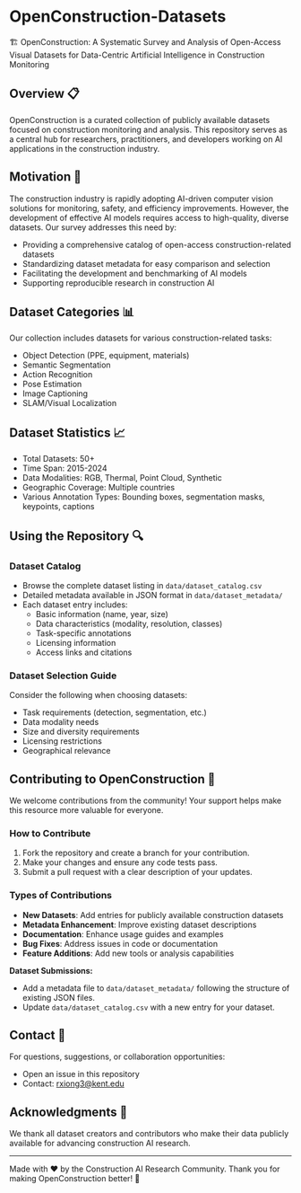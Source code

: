 # OpenConstruction-Datasets
🏗️ OpenConstruction: A Systematic Survey and Analysis of Open-Access Visual Datasets for Data-Centric Artificial Intelligence in Construction Monitoring

## Overview 📋

OpenConstruction is a curated collection of publicly available datasets focused on construction monitoring and analysis. This repository serves as a central hub for researchers, practitioners, and developers working on AI applications in the construction industry.


## Motivation 🎯
The construction industry is rapidly adopting AI-driven computer vision solutions for monitoring, safety, and efficiency improvements. However, the development of effective AI models requires access to high-quality, diverse datasets. Our survey addresses this need by:

* Providing a comprehensive catalog of open-access construction-related datasets
* Standardizing dataset metadata for easy comparison and selection
* Facilitating the development and benchmarking of AI models
* Supporting reproducible research in construction AI


## Dataset Categories 📊

Our collection includes datasets for various construction-related tasks:

* Object Detection (PPE, equipment, materials)
* Semantic Segmentation
* Action Recognition
* Pose Estimation
* Image Captioning
* SLAM/Visual Localization

## Dataset Statistics 📈

* Total Datasets: 50+
* Time Span: 2015-2024
* Data Modalities: RGB, Thermal, Point Cloud, Synthetic
* Geographic Coverage: Multiple countries
* Various Annotation Types: Bounding boxes, segmentation masks, keypoints, captions

## Using the Repository 🔍

### Dataset Catalog
* Browse the complete dataset listing in `data/dataset_catalog.csv`
* Detailed metadata available in JSON format in `data/dataset_metadata/`
* Each dataset entry includes:
  * Basic information (name, year, size)
  * Data characteristics (modality, resolution, classes)
  * Task-specific annotations
  * Licensing information
  * Access links and citations

### Dataset Selection Guide
Consider the following when choosing datasets:
* Task requirements (detection, segmentation, etc.)
* Data modality needs
* Size and diversity requirements
* Licensing restrictions
* Geographical relevance

## Contributing to OpenConstruction 🤝

We welcome contributions from the community! Your support helps make this resource more valuable for everyone.

### How to Contribute

1. Fork the repository and create a branch for your contribution.
2. Make your changes and ensure any code tests pass.
3. Submit a pull request with a clear description of your updates.

### Types of Contributions

* **New Datasets**: Add entries for publicly available construction datasets
* **Metadata Enhancement**: Improve existing dataset descriptions
* **Documentation**: Enhance usage guides and examples
* **Bug Fixes**: Address issues in code or documentation
* **Feature Additions**: Add new tools or analysis capabilities

**Dataset Submissions:**
- Add a metadata file to `data/dataset_metadata/` following the structure of existing JSON files.
- Update `data/dataset_catalog.csv` with a new entry for your dataset.

## Contact 📧

For questions, suggestions, or collaboration opportunities:
* Open an issue in this repository
* Contact: rxiong3@kent.edu

## Acknowledgments 🙏

We thank all dataset creators and contributors who make their data publicly available for advancing construction AI research.

---

Made with ❤️ by the Construction AI Research Community. Thank you for making OpenConstruction better! 🙌
